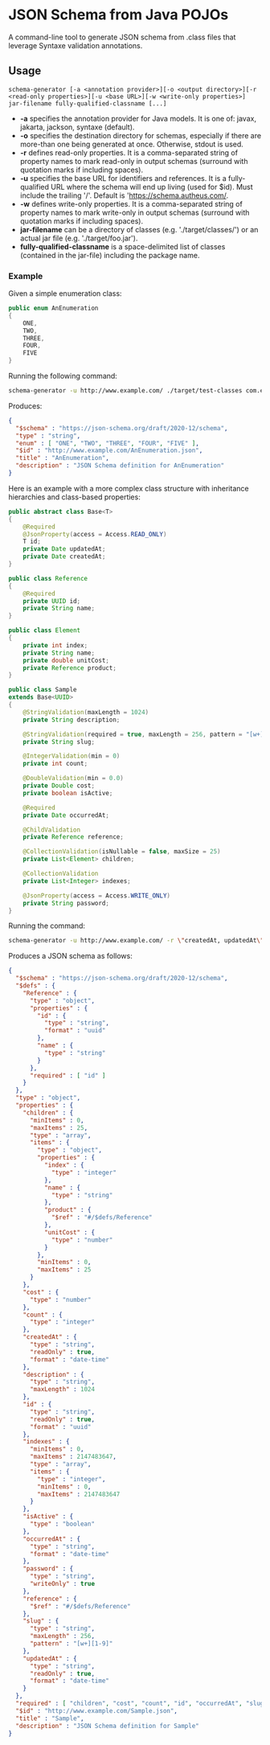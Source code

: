 # JSON Schema from Java POJOs

A command-line tool to generate JSON schema from .class files that leverage Syntaxe validation annotations.

## Usage
```
schema-generator [-a <annotation provider>][-o <output directory>][-r <read-only properties>][-u <base URL>][-w <write-only properties>] jar-filename fully-qualified-classname [...]
```

* __-a__ specifies the annotation provider for Java models. It is one of: javax, jakarta, jackson, syntaxe (default).
* __-o__ specifies the destination directory for schemas, especially if there are more-than one being generated at once. Otherwise, stdout is used.
* __-r__ defines read-only properties. It is a comma-separated string of property names to mark read-only in output schemas (surround with quotation marks if including spaces).
* __-u__ specifies the base URL for identifiers and references. It is a fully-qualified URL where the schema will end up living (used for $id). Must include the trailing '/'. Default is 'https://schema.autheus.com/.
* __-w__ defines write-only properties. It is a comma-separated string of property names to mark write-only in output schemas (surround with quotation marks if including spaces).
* __jar-filename__ can be a directory of classes (e.g. './target/classes/') or an actual jar file (e.g. './target/foo.jar').
* __fully-qualified-classname__ is a space-delimited list of classes (contained in the jar-file) including the package name.

### Example
Given a simple enumeration class:

``` java
public enum AnEnumeration
{
	ONE,
	TWO,
	THREE,
	FOUR,
	FIVE
}
```
Running the following command:

``` bash
schema-generator -u http://www.example.com/ ./target/test-classes com.example.AnEnumeration
```

Produces:

``` json
{
  "$schema" : "https://json-schema.org/draft/2020-12/schema",
  "type" : "string",
  "enum" : [ "ONE", "TWO", "THREE", "FOUR", "FIVE" ],
  "$id" : "http://www.example.com/AnEnumeration.json",
  "title" : "AnEnumeration",
  "description" : "JSON Schema definition for AnEnumeration"
}
```

Here is an example with a more complex class structure with inheritance hierarchies and class-based properties:

``` java
public abstract class Base<T>
{
	@Required
	@JsonProperty(access = Access.READ_ONLY)
	T id;
	private Date updatedAt;
	private Date createdAt;
}

public class Reference
{
	@Required
	private UUID id;
	private String name;
}

public class Element
{
	private int index;
	private String name;
	private double unitCost;
	private Reference product;
}

public class Sample
extends Base<UUID>
{
	@StringValidation(maxLength = 1024)
	private String description;

	@StringValidation(required = true, maxLength = 256, pattern = "[w+][1-9]")
	private String slug;

	@IntegerValidation(min = 0)
	private int count;

	@DoubleValidation(min = 0.0)
	private Double cost;
	private boolean isActive;

	@Required
	private Date occurredAt;

	@ChildValidation
	private Reference reference;

	@CollectionValidation(isNullable = false, maxSize = 25)
	private List<Element> children;

	@CollectionValidation
	private List<Integer> indexes;

	@JsonProperty(access = Access.WRITE_ONLY)
	private String password;
}
```
Running the command:

``` bash
schema-generator -u http://www.example.com/ -r \"createdAt, updatedAt\" ./target/test-classes com.example.Sample
```

Produces a JSON schema as follows:

``` json
{
  "$schema" : "https://json-schema.org/draft/2020-12/schema",
  "$defs" : {
    "Reference" : {
      "type" : "object",
      "properties" : {
        "id" : {
          "type" : "string",
          "format" : "uuid"
        },
        "name" : {
          "type" : "string"
        }
      },
      "required" : [ "id" ]
    }
  },
  "type" : "object",
  "properties" : {
    "children" : {
      "minItems" : 0,
      "maxItems" : 25,
      "type" : "array",
      "items" : {
        "type" : "object",
        "properties" : {
          "index" : {
            "type" : "integer"
          },
          "name" : {
            "type" : "string"
          },
          "product" : {
            "$ref" : "#/$defs/Reference"
          },
          "unitCost" : {
            "type" : "number"
          }
        },
        "minItems" : 0,
        "maxItems" : 25
      }
    },
    "cost" : {
      "type" : "number"
    },
    "count" : {
      "type" : "integer"
    },
    "createdAt" : {
      "type" : "string",
      "readOnly" : true,
      "format" : "date-time"
    },
    "description" : {
      "type" : "string",
      "maxLength" : 1024
    },
    "id" : {
      "type" : "string",
      "readOnly" : true,
      "format" : "uuid"
    },
    "indexes" : {
      "minItems" : 0,
      "maxItems" : 2147483647,
      "type" : "array",
      "items" : {
        "type" : "integer",
        "minItems" : 0,
        "maxItems" : 2147483647
      }
    },
    "isActive" : {
      "type" : "boolean"
    },
    "occurredAt" : {
      "type" : "string",
      "format" : "date-time"
    },
    "password" : {
      "type" : "string",
      "writeOnly" : true
    },
    "reference" : {
      "$ref" : "#/$defs/Reference"
    },
    "slug" : {
      "type" : "string",
      "maxLength" : 256,
      "pattern" : "[w+][1-9]"
    },
    "updatedAt" : {
      "type" : "string",
      "readOnly" : true,
      "format" : "date-time"
    }
  },
  "required" : [ "children", "cost", "count", "id", "occurredAt", "slug" ],
  "$id" : "http://www.example.com/Sample.json",
  "title" : "Sample",
  "description" : "JSON Schema definition for Sample"
}
```
